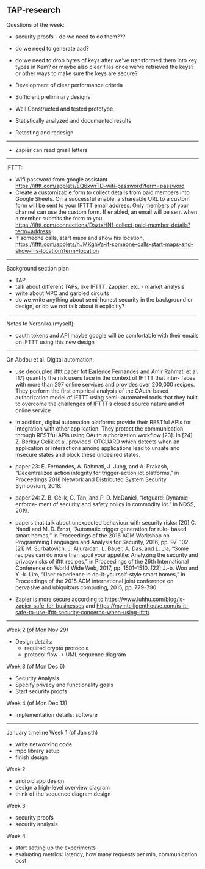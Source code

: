 TAP-research
------------

Questions of the week:
- security proofs - do we need to do them??? 
- do we need to generate aad? 
- do we need to drop bytes of keys after we've transformed them into key types in Kem? or maybe also clear files once we've retrieved the keys? or other ways to make sure the keys are secure?


- Development of clear performance criteria

- Sufficient preliminary designs

- Well Constructed and tested prototype

- Statistically analyzed and documented results

- Retesting and redesign
---------
- Zapier can read gmail letters

------

IFTTT:
- Wifi password from google assistant https://ifttt.com/applets/EQ6xwrTD-wifi-password?term=password
- Create a customizable form to collect details from paid members into Google Sheets. On a successful enable, a shareable URL to a custom form will be sent to your IFTTT email address. Only members of your channel can use the custom form. If enabled, an email will be sent when a member submits the form to you. https://ifttt.com/connections/DsztxHNf-collect-paid-member-details?term=address
- If someone calls, start maps and show his location, https://ifttt.com/applets/hJMKghVa-if-someone-calls-start-maps-and-show-his-location?term=location
---------

Background section plan
- TAP
- talk about different TAPs, like IFTTT, Zappier, etc. - market analysis
- write about MPC and garbled circuits
- do we write anything about semi-honest security in the background or design, or do we not talk about it explicitly?
----------

Notes to Veronika (myself):
- oauth tokens and API
maybe google will be comfortable with their emails on IFTTT using this new design
-------
On Abdou et al. Digital automation:
- use decoupled ifttt paper fot 
Earlence Fernandes and Amir Rahmati et al. [17] quantify the risk users face in the context of IFTTT that inter- faces with more than 297 online services and provides over 200,000 recipes. They perform the first empirical analysis of the OAuth-based authorization model of IFTTT using semi- automated tools that they built to overcome the challenges of IFTTT’s closed source nature and of online service 

- In addition, digital automation platforms provide their RESTful APIs for integration with other application. They protect the communication through RESTful APIs using OAuth authorization workflow [23]. In [24] Z. Berkay Celik et al. provided IOTGUARD which detects when an application or interactions among applications lead to unsafe and insecure states and block these undesired states.
- paper 23: E. Fernandes, A. Rahmati, J. Jung, and A. Prakash, “Decentralized action integrity for trigger-action iot platforms,” in Proceedings 2018 Network and Distributed System Security Symposium, 2018.
- paper 24: Z. B. Celik, G. Tan, and P. D. McDaniel, “Iotguard: Dynamic enforce- ment of security and safety policy in commodity iot.” in NDSS, 2019.

- papers that talk about unexpected behaviour with security risks:
 [20] C. Nandi and M. D. Ernst, “Automatic trigger generation for rule- based smart homes,” in Proceedings of the 2016 ACM Workshop on Programming Languages and Analysis for Security, 2016, pp. 97–102.
[21] M. Surbatovich, J. Aljuraidan, L. Bauer, A. Das, and L. Jia, “Some recipes can do more than spoil your appetite: Analyzing the security and privacy risks of ifttt recipes,” in Proceedings of the 26th International Conference on World Wide Web, 2017, pp. 1501–1510.
[22] J.-b. Woo and Y.-k. Lim, “User experience in do-it-yourself-style smart homes,” in Proceedings of the 2015 ACM international joint conference on pervasive and ubiquitous computing, 2015, pp. 779–790.

- Zapier is more secure according to https://www.luhhu.com/blog/is-zapier-safe-for-businesses and https://myintelligenthouse.com/is-it-safe-to-use-ifttt-security-concerns-when-using-ifttt/
----------
  Week 2 (of Mon Nov 29)
  - Design details:
    * required crypto protocols
    * protocol flow -> UML sequence diagram

  Week 3 (of Mon Dec 6)
  - Security Analysis
  - Specify privacy and functionality goals
  - Start security proofs

  Week 4 (of Mon Dec 13)
  - Implementation details: software

------
January timeline
Week 1 (of Jan sth)
- write networking code
- mpc library setup
- finish design

Week 2 
- android app design
- design a high-level overview diagram
- think of the sequence diagram design

Week 3
- security proofs
- security analysis

Week 4
- start setting up the experiments
- evaluating metrics: latency, how many requests per min, communication cost
